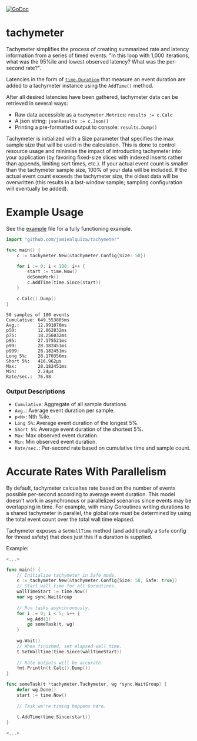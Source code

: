 [![GoDoc](https://godoc.org/github.com/jamiealquiza/tachymeter?status.svg)](https://godoc.org/github.com/jamiealquiza/tachymeter)

# tachymeter

Tachymeter simplifies the process of creating summarized rate and latency information from a series of timed events: "In this loop with 1,000 iterations, what was the 95%ile and lowest observed latency? What was the per-second rate?". 

Latencies in the form of [`time.Duration`](https://golang.org/pkg/time/#Duration) that measure an event duration are added to a tachymeter instance using the `AddTime()` method.

After all desired latencies have been gathered, tachymeter data can be retrieved in several ways:
 - Raw data accessible as a `tachymeter.Metrics`: `results := c.Calc`
 - A json string: `jsonResults := c.Json()`
 - Printing a pre-formatted output to console: `results.Dump()`

Tachymeter is initialized with a Size parameter that specifies the max sample size that will be used in the calculation. This is done to control resource usage and minimise the impact of introducting tachymeter into your application (by favoring fixed-size slices with indexed inserts rather than appends, limiting sort times, etc.). If your actual event count is smaller than the tachymeter sample size, 100% of your data will be included. If the actual event count exceeds the tachymeter size, the oldest data will be overwritten (this results in a last-window sample; sampling configuration will eventually be added).



# Example Usage

See the [example](https://github.com/jamiealquiza/tachymeter/tree/master/example) file for a fully functioning example.

```go
import "github.com/jamiealquiza/tachymeter"

func main() {
	c := tachymeter.New(&tachymeter.Config{Size: 50})

	for i := 0; i < 100; i++ {
		start := time.Now()
		doSomeWork()
		c.AddTime(time.Since(start))
	}

	c.Calc().Dump()
}
```

```
50 samples of 100 events
Cumulative:	649.553805ms
Avg.:		12.991076ms
p50: 		12.062832ms
p75:		18.256032ms
p95:		27.175521ms
p99:		28.182451ms
p999:		28.182451ms
Long 5%:	28.170356ms
Short 5%:	416.962µs
Max:		28.182451ms
Min:		2.24µs
Rate/sec.:	76.98
```

### Output Descriptions

- `Cumulative`: Aggregate of all sample durations.
- `Avg.`: Average event duration per sample.
- `p<N>`: Nth %ile.
- `Long 5%`: Average event duration of the longest 5%.
- `Short 5%`: Average event duration of the shortest 5%.
- `Max`: Max observed event duration.
- `Min`: Min observed event duration.
- `Rate/sec.`: Per-second rate based on cumulative time and sample count.

# Accurate Rates With Parallelism

By default, tachymeter calcualtes rate based on the number of events possible per-second according to average event duration. This model doesn't work in asynchronous or parallelized scenarios since events may be overlapping in time. For example, with many Goroutines writing durations to a shared tachymeter in parallel, the global rate must be determined by using the total event count over the total wall time elapsed.

Tachymeter exposes a `SetWallTime` method (and additionally a `Safe` config for thread safety) that does just this if a duration is supplied.

Example:

```go
<...>

func main() {
    // Initialize tachymeter in Safe mode.
    c := tachymeter.New(&tachymeter.Config{Size: 50, Safe: true})
    // Start wall time for all Goroutines.
    wallTimeStart := time.Now()
    var wg sync.WaitGroup
    
    // Run tasks asynchronously.
    for i := 0; i < 5; i++ {
    	wg.Add(1)
        go someTask(t, wg)
    }
    
    wg.Wait()
    // When finished, set elapsed wall time.
    t.SetWallTime(time.Since(wallTimeStart))
    
    // Rate outputs will be accurate.
    fmt.Println(t.Calc().Dump())
}

func someTask(t *tachymeter.Tachymeter, wg *sync.WaitGroup) {
	defer wg.Done()
	start := time.Now()
	
	// Task we're timing happens here.
	
	t.AddTime(time.Since(start))
}

<...>
```
